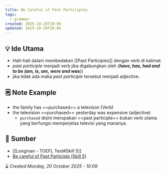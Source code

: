 ```yaml
---
title: Be Careful of Past Participles
tags:
  - grammar
created: 2025-10-20T10:09
updated: 2025-10-20T20:04
---
```

## 💡 Ide Utama
- Hati-hati dalam membedakan [[Past Participles]] dengan verb di kalimat. 
- *past participle* menjadi verb jika digabungkan oleh (***have, has, had and to be (am, is, are, were and was**)*)
- jika tidak ada maka *past participle* tersebut menjadi adjective.


## 🗒️ Note Example
- the family has ==purchased== a televison (Verb)
- the television ==purchased== yesterday was expensive (adjective)
	- `purchased` disini merupakan ==past participle== bukan verb utama yang berfungsi memperjelas televisi yang mananya.

## 🔗 Sumber
- [[Longman - TOEFL Test#Skill 5]]
- [Be careful of Past Participle (Skill 5)](https://preparationtoefl.blogspot.com/2011/08/be-careful-of-past-participle-skill-5.html)


⌛ *Created Monday, 20 October 2025 - 10:09*